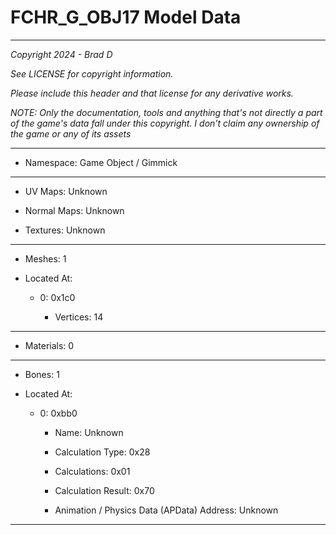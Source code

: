 # FCHR_G_OBJ17 Model Data

---

*Copyright 2024 - Brad D*

*See LICENSE for copyright information.*

*Please include this header and that license for any derivative works.*

*NOTE: Only the documentation, tools and anything that's not directly a part of the game's data fall under this copyright. I don't claim any ownership of the game or any of its assets*

---

* Namespace: Game Object / Gimmick

---

* UV Maps: Unknown

* Normal Maps: Unknown

* Textures: Unknown

---

* Meshes: 1

* Located At:

  * 0: 0x1c0

    * Vertices: 14

---

* Materials: 0

---

* Bones: 1

* Located At:

  * 0: 0xbb0

    * Name: Unknown

    * Calculation Type: 0x28

    * Calculations: 0x01

    * Calculation Result: 0x70

    * Animation / Physics Data (APData) Address: Unknown

---

